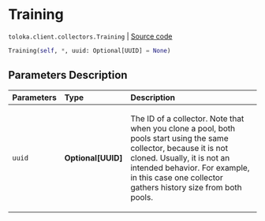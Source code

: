 # Training
`toloka.client.collectors.Training` | [Source code](https://github.com/Toloka/toloka-kit/blob/v1.2.0.post1/src/client/collectors.py#L489)

```python
Training(self, *, uuid: Optional[UUID] = None)
```

## Parameters Description

| Parameters | Type | Description |
| :----------| :----| :-----------|
`uuid`|**Optional\[UUID\]**|<p>The ID of a collector. Note that when you clone a pool, both pools start using the same collector, because it is not cloned. Usually, it is not an intended behavior. For example, in this case one collector gathers history size from both pools.</p>
